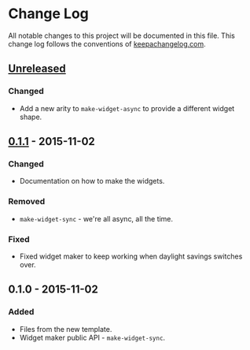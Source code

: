 # Change Log
All notable changes to this project will be documented in this file. This change log follows the conventions of [keepachangelog.com](http://keepachangelog.com/).

## [Unreleased][unreleased]
### Changed
- Add a new arity to `make-widget-async` to provide a different widget shape.

## [0.1.1] - 2015-11-02
### Changed
- Documentation on how to make the widgets.

### Removed
- `make-widget-sync` - we're all async, all the time.

### Fixed
- Fixed widget maker to keep working when daylight savings switches over.

## 0.1.0 - 2015-11-02
### Added
- Files from the new template.
- Widget maker public API - `make-widget-sync`.

[unreleased]: https://github.com/your-name/tiny-web/compare/0.1.1...HEAD
[0.1.1]: https://github.com/your-name/tiny-web/compare/0.1.0...0.1.1

